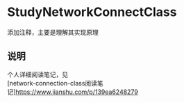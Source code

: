 # StudyNetworkConnectClass
添加注释，主要是理解其实现原理
## 说明
个人详细阅读笔记，见<br>
[network-connection-class阅读笔记]https://www.jianshu.com/p/139ea6248279
